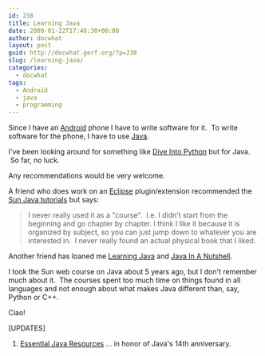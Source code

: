 ```yaml
---
id: 238
title: Learning Java
date: 2009-01-22T17:48:30+00:00
author: docwhat
layout: post
guid: http://docwhat.gerf.org/?p=238
slug: /learning-java/
categories:
  - docwhat
tags:
  - Android
  - java
  - programming
---
```

Since I have an <a title="Wikipedia article on Google Android" rel="tag" href="http://en.wikipedia.org/wiki/Google_Android">Android</a> phone I have to write software for it.  To write software for the phone, I have to use <a title="Wikipedia article for Java" rel="tag" href="http://en.wikipedia.org/wiki/Java_%28programming_language%29">Java</a>.

I've been looking around for something like <a href="http://diveintopython.org/">Dive Into Python</a> but for Java.  So far, no luck.

Any recommendations would be very welcome.

<!--more-->A friend who does work on an <a href="http://www.eclipse.org/">Eclipse</a> plugin/extension recommended the <a href="http://java.sun.com/docs/books/tutorial/">Sun Java tutorials</a> but says:
<blockquote>I never really used it as a "course".  I.e. I didn't start from the beginning and go chapter by chapter. I think I like it because it is organized by subject, so you can just jump down to whatever you are interested in.  I never really found an actual physical book that I liked.</blockquote>
Another friend has loaned me <a href="http://www.amazon.com/Learning-Java-3rd-Patrick-Niemeyer/dp/1600330010%3FSubscriptionId%3D02E5W5871AJF7PMMMS82%26tag%3Dws%26linkCode%3Dxm2%26camp%3D2025%26creative%3D165953%26creativeASIN%3D1600330010">Learning Java</a> and <a href="http://www.amazon.com/Java-Nutshell-5th-David-Flanagan/dp/0596007736%3FSubscriptionId%3D02E5W5871AJF7PMMMS82%26tag%3Dws%26linkCode%3Dxm2%26camp%3D2025%26creative%3D165953%26creativeASIN%3D0596007736">Java In A Nutshell</a>.

I took the Sun web course on Java about 5 years ago, but I don't remember much about it.  The courses spent too much time on things found in all languages and not enough about what makes Java different than, say, Python or C++.

Ciao!

[UPDATES]
<ol>
	<li><a href="http://www.ibm.com/developerworks/java/library/j-javaresources.html?ca=dgr-lnxw04JavaList">Essential Java Resources</a> ... in honor of Java's 14th anniversary.</li>
</ol>